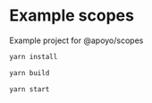 # Example scopes

Example project for @apoyo/scopes

```bash
yarn install

yarn build

yarn start
```
